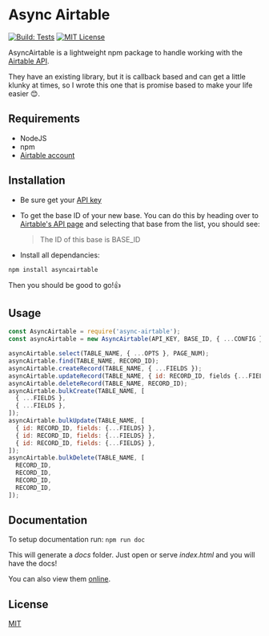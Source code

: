 # Async Airtable

[![Build: Tests](https://img.shields.io/github/workflow/status/GV14982/async-airtable/Tests?label=Tests&logo=jest&logoColor=white&style=flat)](https://github.com/gv14982/async-airtable/actions)
[![MIT License](https://img.shields.io/github/license/GV14982/async-airtable?style=flat)](LICENSE.md)

AsyncAirtable is a lightweight npm package to handle working with the [Airtable API](https://airtable.com/api).

They have an existing library, but it is callback based and can get a little klunky at times, so I wrote this one that is promise based to make your life easier 😊.

## Requirements

- NodeJS
- npm
- [Airtable account](https://airtable.com/signup)

## Installation

- Be sure get your [API key](https://support.airtable.com/hc/en-us/articles/219046777-How-do-I-get-my-API-key-)

- To get the base ID of your new base. You can do this by heading over to [Airtable's API page](https://airtable.com/api) and selecting that base from the list, you should see:

  > The ID of this base is BASE_ID

- Install all dependancies:

```
npm install asyncairtable
```

Then you should be good to go!👍

## Usage

```javascript
const AsyncAirtable = require('async-airtable');
const asyncAirtable = new AsyncAirtable(API_KEY, BASE_ID, { ...CONFIG });

asyncAirtable.select(TABLE_NAME, { ...OPTS }, PAGE_NUM);
asyncAirtable.find(TABLE_NAME, RECORD_ID);
asyncAirtable.createRecord(TABLE_NAME, { ...FIELDS });
asyncAirtable.updateRecord(TABLE_NAME, { id: RECORD_ID, fields {...FIELDS} });
asyncAirtable.deleteRecord(TABLE_NAME, RECORD_ID);
asyncAirtable.bulkCreate(TABLE_NAME, [
  { ...FIELDS },
  { ...FIELDS },
]);
asyncAirtable.bulkUpdate(TABLE_NAME, [
  { id: RECORD_ID, fields: {...FIELDS} },
  { id: RECORD_ID, fields: {...FIELDS} },
  { id: RECORD_ID, fields: {...FIELDS} },
]);
asyncAirtable.bulkDelete(TABLE_NAME, [
  RECORD_ID,
  RECORD_ID,
  RECORD_ID,
  RECORD_ID,
]);
```

## Documentation

To setup documentation run:
`npm run doc`

This will generate a _docs_ folder. Just open or serve _index.html_ and you will have the docs!

You can also view them [online](https://asyncairtable.com).

## License

[MIT](https://choosealicense.com/licenses/mit/)
